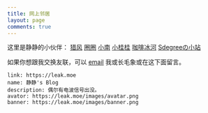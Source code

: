 ```yaml
---
title: 网上邻居
layout: page
comments: true
---
```


这里是静静的小伙伴：
[猎风](https://www.northarea.tech)
[圈圈](https://blog.tse.moe)
[小南](https://xnmoe.com)
[小桂桂](https://aza.moe)
[咖啡冰河](https://blog.mysto.cyou)
[Sdegreeの小站](https://www.sdegree.cn)

如果你想跟我交换友联，可以 [email](mailto://i@leak.moe) 我或长毛象或在这下面留言。
```
link: https://leak.moe
name: 静静's Blog
description: 偶尔有电波信号出没。
avator: https://leak.moe/images/avatar.png
banner: https://leak.moe/images/banner.png
```
